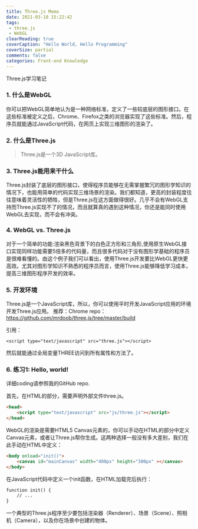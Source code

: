 ```yaml
---
title: Three.js Memo
date: 2021-03-10 15:22:42
tags:
 - three.js
 - WebGL
clearReading: true
coverCaption: "Hello World, Hello Programming"
coverSize: partial
comments: false
categories: Front-end Knowledge
---
```

Three.js学习笔记
<!--more-->
### 1. 什么是WebGL
你可以把WebGL简单地认为是一种网络标准，定义了一些较底层的图形接口。在这些标准被定义之后，Chrome、Firefox之类的浏览器实现了这些标准。然后，程序员就能通过JavaScript代码，在网页上实现三维图形的渲染了。

### 2. 什么是Three.js
>Three.js是一个3D JavaScript库。

### 3. Three.js能用来干什么
Three.js封装了底层的图形接口，使得程序员能够在无需掌握繁冗的图形学知识的情况下，也能用简单的代码实现三维场景的渲染。我们都知道，更高的封装程度往往意味着灵活性的牺牲，但是Three.js在这方面做得很好。几乎不会有WebGL支持而Three.js实现不了的情况，而且就算真的遇到这种情况，你还是能同时使用WebGL去实现，而不会有冲突。

### 4. WebGL vs. Three.js
对于一个简单的功能:渲染黑色背景下的白色正方形和三角形,使用原生WebGL接口实现同样功能需要5倍多的代码量，而且很多代码对于没有图形学基础的程序员是很难看懂的。由这个例子我们可以看出，使用Three.js开发要比WebGL更快更高效。尤其对图形学知识不熟悉的程序员而言，使用Three.js能够降低学习成本，提高三维图形程序开发的效率。

### 5. 开发环境
Three.js是一个JavaScript库，所以，你可以使用平时开发JavaScript应用的环境开发Three.js应用。
推荐：Chrome
repo：https://github.com/mrdoob/three.js/tree/master/build

引用：
```
<script type="text/javascript" src="three.js"></script>
```
然后就能通过全局变量THREE访问到所有属性和方法了。

### 6. 练习1: Hello, world!
详细coding请参照我的GitHub repo.

首先，在HTML的<head>部分，需要声明外部文件three.js。
```html
<head>
    <script type="text/javascript" src="js/three.js"></script>
</head>
```
WebGL的渲染是需要HTML5 Canvas元素的，你可以手动在HTML的<body>部分中定义Canvas元素，或者让Three.js帮你生成。这两种选择一般没有多大差别，我们在此手动在HTML中定义：
```html
<body onload="init()">
    <canvas id="mainCanvas" width="400px" height="300px" ></canvas>
</body>
```
在JavaScript代码中定义一个init函数，在HTML加载完后执行：
```html
function init() {
    // ...
}
```
一个典型的Three.js程序至少要包括渲染器（Renderer）、场景（Scene）、照相机（Camera），以及你在场景中创建的物体。
